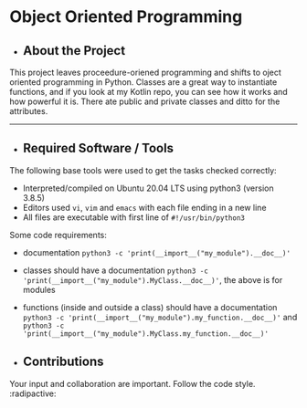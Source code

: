 # Object Oriented Programming


- ## About the Project

This project leaves proceedure-oriened programming and shifts to oject oriented programming in Python. Classes are a great way to instantiate functions, and if you look at my Kotlin repo, you can see how it works and how powerful it is. There ate public and private classes and ditto for the attributes.

***

- ## Required Software / Tools

The following base tools were used to get the tasks checked correctly:
- Interpreted/compiled on Ubuntu 20.04 LTS using python3 (version 3.8.5)
- Editors used `vi`, `vim` and `emacs` with each file ending in a new line
- All files are executable with first line of `#!/usr/bin/python3`

Some code requirements:
- documentation `python3 -c 'print(__import__("my_module").__doc__)'`
- classes should have a documentation `python3 -c 'print(__import__("my_module").MyClass.__doc__)'`, the above is for modules
- functions (inside and outside a class) should have a documentation `python3 -c 'print(__import__("my_module").my_function.__doc__)'` and `python3 -c 'print(__import__("my_module").MyClass.my_function.__doc__)'`

- ## Contributions

Your input and collaboration are important. Follow the code style. :radipactive:
